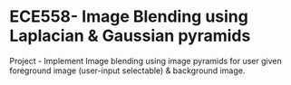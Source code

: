# ECE558- Image Blending using Laplacian & Gaussian pyramids

Project - Implement Image blending using image pyramids for user given foreground image (user-input selectable) & background image.
